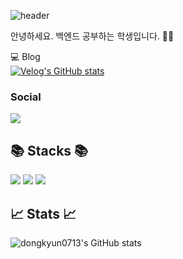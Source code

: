 ![header](https://capsule-render.vercel.app/api?type=Waving&text=Hi👋)

안녕하세요. 백엔드 공부하는 학생입니다. 🧑‍💻 <br />

💻 Blog  <br />
[![Velog's GitHub stats](https://velog-readme-stats.vercel.app/api?name=dongkyun0713)](https://velog.io/@dongkyun0713/posts) <br />


<h3><b>Social</b></h3>
<p> 
<a href="mailto:kyun010713@gmail.com"><img src="https://img.shields.io/badge/Gmail-D14836.svg?style=flat-square&logo=Gmail&logoColor=white"/></a>
</p>

<h2>📚 Stacks 📚</h2>
<p>
  <img src="https://img.shields.io/badge/Java-007396?style=flat&logo=Java&logoColor=white" />
  <img src="https://img.shields.io/badge/SpringBoot-6DB33F?style=flat&logo=Spring&logoColor=white" />
  <img src="https://img.shields.io/badge/AWS-232F3E?style=flat&logo=AmazonAWS&logoColor=white" />
</p>

<h2>📈 Stats 📈</h2>

![dongkyun0713's GitHub stats](https://github-readme-stats.vercel.app/api?username=dongkyun0713&show_icons=true&theme=radical)

</div>
